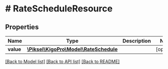 # # RateScheduleResource

## Properties

Name | Type | Description | Notes
------------ | ------------- | ------------- | -------------
**value** | [**\Piksel\KigoPro\Model\RateSchedule**](RateSchedule.md) |  | [optional] 

[[Back to Model list]](../../README.md#documentation-for-models) [[Back to API list]](../../README.md#documentation-for-api-endpoints) [[Back to README]](../../README.md)


